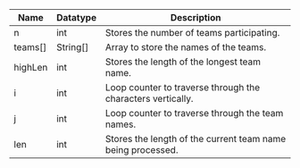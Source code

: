 | Name    | Datatype | Description                                                 |
|---------|----------|-------------------------------------------------------------|
| n       | int      | Stores the number of teams participating.                   |
| teams[] | String[] | Array to store the names of the teams.                      |
| highLen | int      | Stores the length of the longest team name.                 |
| i       | int      | Loop counter to traverse through the characters vertically. |
| j       | int      | Loop counter to traverse through the team names.            |
| len     | int      | Stores the length of the current team name being processed. |

